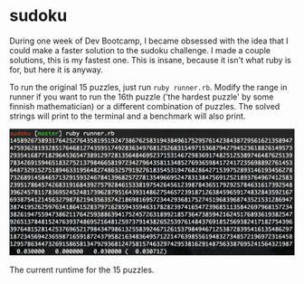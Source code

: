 # sudoku

During one week of Dev Bootcamp, I became obsessed with the idea that I could make a faster solution to the sudoku challenge. I made a couple solutions, this is my fastest one. This is insane, because it isn't what ruby is for, but here it is anyway.

To run the original 15 puzzles, just run `ruby runner.rb`. Modify the range in runner if you want to run the 16th puzzle ('the hardest puzzle' by some finnish mathematician) or a different combination of puzzles. The solved strings will print to the terminal and a benchmark will also print.

![screenshot](screenshot.png)

The current runtime for the 15 puzzles.
